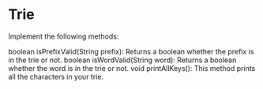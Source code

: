 # Trie

Implement the following methods:

boolean isPrefixValid(String prefix): Returns a boolean whether the prefix is in the trie or not.
boolean isWordValid(String word): Returns a boolean whether the word is in the trie or not.
void printAllKeys(): This method prints all the characters in your trie.
